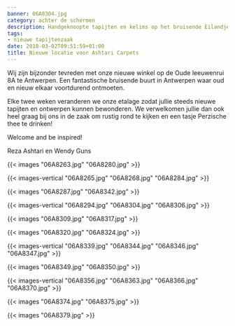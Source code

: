 ```yaml
---
banner: 06A8304.jpg
category: achter de schermen
description: Handgeknoopte tapijten en kelims op het bruisende Eilandje in Antwerpen
tags:
- nieuwe tapijtenzaak
date: 2018-03-02T09:51:59+01:00
title: Nieuwe locatie voor Ashtari Carpets
---
```


Wij zijn bijzonder tevreden met onze nieuwe winkel op de Oude leeuwenrui 8A te Antwerpen. Een fantastische bruisende buurt in Antwerpen waar oud en nieuw elkaar voortdurend ontmoeten.

<!--more-->

Elke twee weken veranderen we onze etalage zodat jullie steeds nieuwe tapijten en ontwerpen kunnen bewonderen. We verwelkomen jullie dan ook heel graag bij ons in de zaak om rustig rond te kijken en een tasje Perzische thee te drinken!

Welcome and be inspired!

Reza Ashtari en Wendy Guns

{{< images "06A8263.jpg" "06A8280.jpg" >}}

{{< images-vertical "06A8265.jpg" "06A8268.jpg" "06A8284.jpg" >}}

{{< images "06A8287.jpg" "06A8342.jpg" >}}

{{< images-vertical "06A8294.jpg" "06A8304.jpg" "06A8306.jpg" >}}

{{< images "06A8309.jpg" "06A8317.jpg" >}}

{{< images "06A8320.jpg" "06A8324.jpg" >}}

{{< images-vertical "06A8339.jpg" "06A8344.jpg" "06A8346.jpg" "06A8347.jpg" >}}

{{< images "06A8349.jpg" "06A8350.jpg" >}}

{{< images-vertical "06A8356.jpg" "06A8363.jpg" "06A8366.jpg" "06A8370.jpg" >}}

{{< images "06A8374.jpg" "06A8375.jpg" >}}

{{< images "06A8379.jpg" >}}
